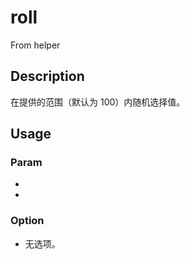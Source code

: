 # roll
From helper
## Description
在提供的范围（默认为 100）内随机选择值。
## Usage
### Param
- [limit]: 值的范围。
- [limit...]: 一组值，在里面随机选定。
### Option
- 无选项。